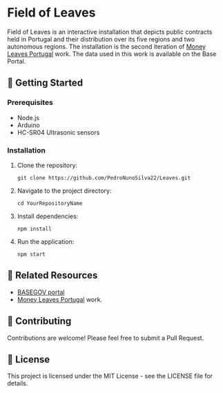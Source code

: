 # Field of Leaves

Field of Leaves is an interactive installation that depicts public contracts held in Portugal and their distribution over its five regions and two autonomous regions. 
The installation is the second iteration of [Money Leaves Portugal]("https://cdv.dei.uc.pt/money-leaves-portugal-an-aesthetic-exploration-of-public-investments/") work.
The data used in this work is available on the Base Portal.


## 🚀 Getting Started

### Prerequisites

- Node.js
- Arduino
- HC-SR04 Ultrasonic sensors

### Installation

1. Clone the repository:
   ```
   git clone https://github.com/PedroNunoSilva22/Leaves.git
   ```

2. Navigate to the project directory:
   ```
   cd YourRepositoryName
   ```

3. Install dependencies:
   ```
   npm install
   ```

4. Run the application:
   ```
   npm start
   ```


## 🔗 Related Resources

- [BASEGOV portal](https://www.base.gov.pt/base4)  
- [Money Leaves Portugal]("https://cdv.dei.uc.pt/money-leaves-portugal-an-aesthetic-exploration-of-public-investments/") work.

## 🤝 Contributing

Contributions are welcome! Please feel free to submit a Pull Request.


## 📜 License

This project is licensed under the MIT License - see the LICENSE file for details.
